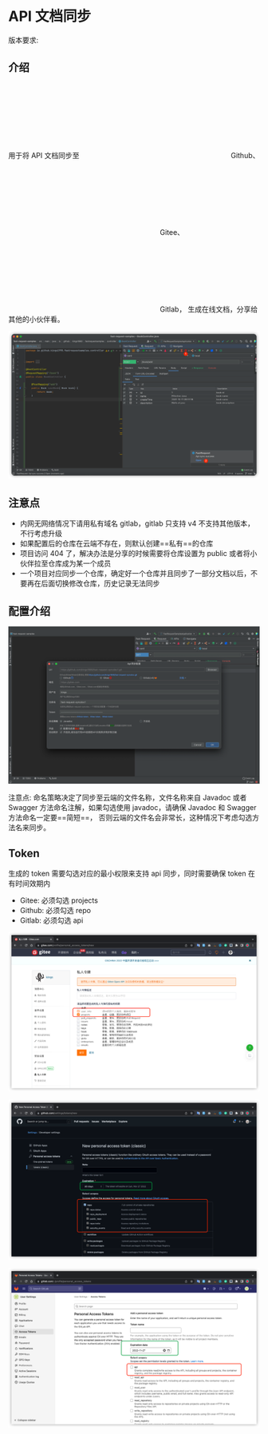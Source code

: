 # API 文档同步

版本要求: <Badge text="2022.2.7+" />

## 介绍

用于将 API 文档同步至<svg class="icon svg-icon" aria-hidden="true"><use xlink:href="#icon-github"></use></svg> Github、<svg class="icon svg-icon" aria-hidden="true"><use xlink:href="#icon-gitee"></use></svg> Gitee、<svg class="icon svg-icon" aria-hidden="true"><use xlink:href="#icon-gitlab"></use></svg> Gitlab，
生成在线文档，分享给其他的小伙伴看。

![apiSync](/img/2022.2.7/apiSync.png)

## 注意点

- 内网无网络情况下请用私有域名 gitlab，gitlab 只支持 v4 不支持其他版本，不行考虑升级
- 如果配置后的仓库在云端不存在，则默认创建==私有==的仓库
- 项目访问 404 了，解决办法是分享的时候需要将仓库设置为 public 或者将小伙伴拉至仓库成为某一个成员
- 一个项目对应同步一个仓库，确定好一个仓库并且同步了一部分文档以后，不要再在后面切换修改仓库，历史记录无法同步

## 配置介绍

![apiSyncSetting](/img/2022.2.7/apiSyncSetting.png "同步配置")

注意点: 命名策略决定了同步至云端的文件名称，文件名称来自 Javadoc 或者 Swagger 方法命名注解，如果勾选使用 javadoc，请确保 Javadoc 和 Swagger 方法命名一定要==简短==，
否则云端的文件名会非常长，这种情况下考虑勾选方法名来同步。

## Token

生成的 token 需要勾选对应的最小权限来支持 api 同步，同时需要确保 token 在有时间效期内

- Gitee: 必须勾选 projects
- Github: 必须勾选 repo
- Gitlab: 必须勾选 api

![giteeToken](/img/2022.2.7/giteeToken.png "Gitee token")

![githubToken](/img/2022.2.7/githubToken.png "Github token")

![gitlabToken](/img/2022.2.7/gitlabToken.png "Gitlab token")
